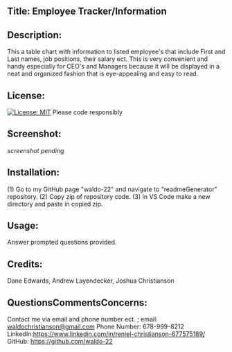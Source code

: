 ## Title: Employee Tracker/Information

## Description:
This a table chart with information to listed employee's that include First and Last names, job positions, their salary ect. This is very convenient and handy especially for CEO's and Managers because it will be displayed in a neat and organized fashion that is eye-appealing and easy to read.  

## License:
[![License: MIT](https://img.shields.io/badge/License-MIT-yellow.svg)](https://opensource.org/licenses/MIT)
Please code responsibly

## Screenshot:
*screenshot pending*

## Installation:
(1) Go to my GitHub page "waldo-22" and navigate to "readmeGenerator" repository. (2) Copy zip of repository code. (3) In VS Code make a new directory and paste in copied zip.

## Usage:
Answer prompted questions provided.

## Credits:
Dane Edwards, Andrew Layendecker, Joshua Christianson

## QuestionsCommentsConcerns:
Contact me via email and phone number ect. ; email: waldochristianson@gmail.com Phone Number: 678-999-8212 LinkedIn:https://www.linkedin.com/in/reniel-christianson-677575189/ GitHub: https://github.com/waldo-22